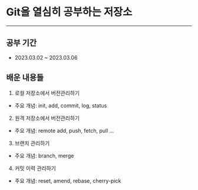 # Git을 열심히 공부하는 저장소
---

## 공부 기간
- 2023.03.02 ~ 2023.03.06

## 배운 내용들
1.  로컬 저장소에서 버전관리하기
- 주요 개념: init, add, commit, log, status
2. 원격 저장소에서 버전관리하기
- 주요 개념: remote add, push, fetch, pull ...
3. 브랜치 관리하기
-  주요 개념: branch, merge
4. 커밋 이력 관리하기
- 주요 개념: reset, amend, rebase, cherry-pick




